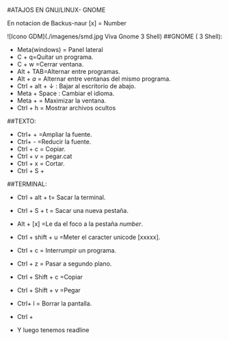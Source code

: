 #ATAJOS EN GNU/LINUX- GNOME 

En notacion de Backus-naur [x] = Number

![Icono GDM](./imagenes/smd.jpg Viva Gnome 3 Shell)
##GNOME ( 3 Shell):

* Meta(windows) = Panel lateral
* C + q=Quitar un programa.
* C + w =Cerrar ventana.
* Alt + TAB=Alternar entre programas.
* Alt + _a_ = Alternar entre ventanas del mismo programa.
* Ctrl + alt + ↓ : Bajar al escritorio de abajo.
* Meta + Space : Cambiar el idioma.
* Meta +     = Maximizar la ventana.
* Ctrl + h = Mostrar archivos ocultos

##TEXTO:

* Ctrl+ + =Ampliar la fuente.
* Ctrl+ - =Reducir la fuente.
* Ctrl + c = Copiar.
* Ctrl + v = pegar.cat 
* Ctrl + x = Cortar.
* Ctrl + S +

##TERMINAL:

- Ctrl + alt + t= Sacar la terminal.
- Ctrl + S + t = Sacar una nueva pestaña.
- Alt + [x] =Le da el foco a la pestaña _number_.
- Ctrl + shift + u =Meter el caracter unicode [xxxxx].
- Ctrl + c = Interrumpir un programa.
- Ctrl + z = Pasar a segundo plano.
- Ctrl + Shift + c =Copiar
- Ctrl + Shift + v =Pegar
- Ctrl+ l = Borrar  la pantalla.
- Ctrl + 

- Y luego tenemos readline 
